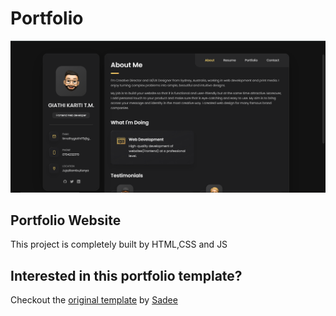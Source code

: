 # Portfolio

![portfolio Landing Page](assets/images/Capture.PNG)

## Portfolio Website

This project is completely built by HTML,CSS and JS

## Interested in this portfolio template?

Checkout the [original template](https://github.com/codewithsadee/vcard-personal-portfolio) by [Sadee](https://github.com/codewithsadee)
